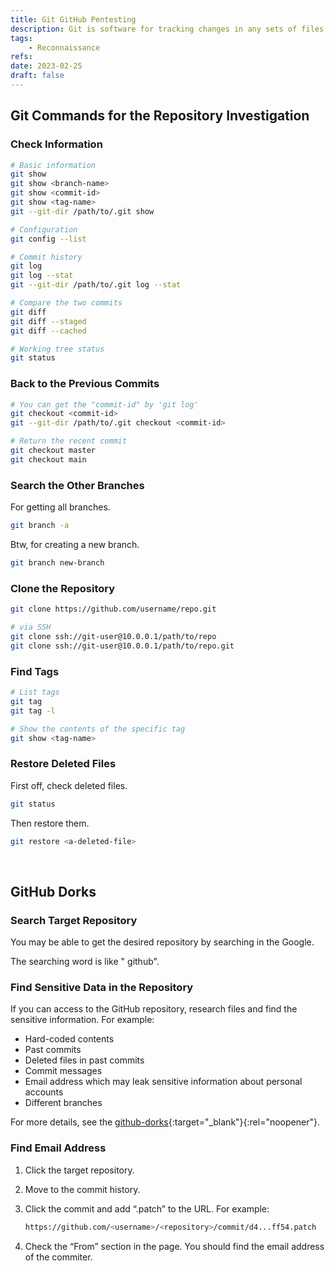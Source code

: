 ```yaml
---
title: Git GitHub Pentesting
description: Git is software for tracking changes in any sets of files. It’s also used with GitHub usually.
tags:
    - Reconnaissance
refs:
date: 2023-02-25
draft: false
---
```


## Git Commands for the Repository Investigation

### Check Information

```sh
# Basic information
git show
git show <branch-name>
git show <commit-id>
git show <tag-name>
git --git-dir /path/to/.git show

# Configuration
git config --list

# Commit history
git log
git log --stat
git --git-dir /path/to/.git log --stat

# Compare the two commits
git diff
git diff --staged
git diff --cached

# Working tree status
git status
```

### Back to the Previous Commits

```sh
# You can get the "commit-id" by 'git log'
git checkout <commit-id>
git --git-dir /path/to/.git checkout <commit-id>

# Return the recent commit
git checkout master
git checkout main
```

### Search the Other Branches

For getting all branches.

```sh
git branch -a
```

Btw, for creating a new branch.

```sh
git branch new-branch
```

### Clone the Repository

```sh
git clone https://github.com/username/repo.git

# via SSH
git clone ssh://git-user@10.0.0.1/path/to/repo
git clone ssh://git-user@10.0.0.1/path/to/repo.git
```

### Find Tags

```sh
# List tags
git tag
git tag -l

# Show the contents of the specific tag
git show <tag-name>
```

### Restore Deleted Files

First off, check deleted files.

```sh
git status
```

Then restore them.

```sh
git restore <a-deleted-file>
```

<br />

## GitHub Dorks

### Search Target Repository

You may be able to get the desired repository by searching in the Google.  

The searching word is like "<target-name> github".

### Find Sensitive Data in the Repository

If you can access to the GitHub repository, research files and find the sensitive information. For example:

- Hard-coded contents
- Past commits
- Deleted files in past commits
- Commit messages
- Email address which may leak sensitive information about personal accounts
- Different branches

For more details, see the [github-dorks](https://github.com/techgaun/github-dorks){:target="_blank"}{:rel="noopener"}.

### Find Email Address

1. Click the target repository.
2. Move to the commit history.
3. Click the commit and add “.patch” to the URL. For example:
    
    ```bash
    https://github.com/<username>/<repository>/commit/d4...ff54.patch
    ```
    
4. Check the “From” section in the page. You should find the email address of the commiter.

<br />
